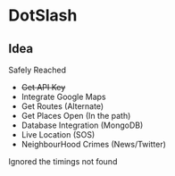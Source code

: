 # DotSlash

## Idea

Safely Reached

- ~~Get API Key~~
- Integrate Google Maps
- Get Routes (Alternate)
- Get Places Open (In the path)
- Database Integration (MongoDB)
- Live Location (SOS)
- NeighbourHood Crimes (News/Twitter) 

Ignored the timings not found